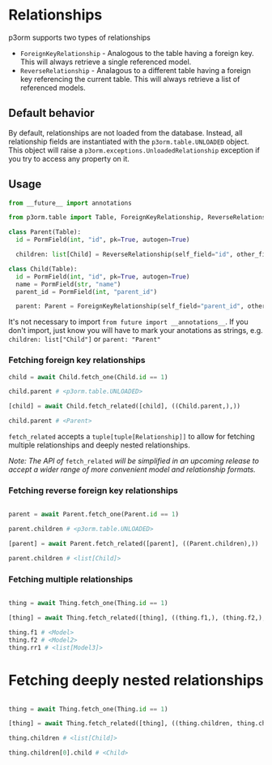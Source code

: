 # Relationships

p3orm supports two types of relationships

- `ForeignKeyRelationship` - Analogous to the table having a foreign key. This will always retrieve a single referenced model.
- `ReverseRelationship` - Analagous to a different table having a foreign key referencing the current table. This will always retrieve a list of referenced models.

## Default behavior

By default, relationships are not loaded from the database. Instead, all relationship fields are instantiated with the `p3orm.table.UNLOADED` object. This object will raise a `p3orm.exceptions.UnloadedRelationship` exception if you try to access any property on it.

## Usage

```python
from __future__ import annotations

from p3orm.table import Table, ForeignKeyRelationship, ReverseRelationship, PormField

class Parent(Table):
  id = PormField(int, "id", pk=True, autogen=True)

  children: list[Child] = ReverseRelationship(self_field="id", other_field="parent_id")

class Child(Table):
  id = PormField(int, "id", pk=True, autogen=True)
  name = PormField(str, "name")
  parent_id = PormField(int, "parent_id")

  parent: Parent = ForeignKeyRelationship(self_field="parent_id", other_field="id")
```

It's not necessary to import `from future import __annotations__`. If you don't import, just know you will have to mark your anotations as strings, e.g. `children: list["Child"]` or `parent: "Parent"`

### Fetching foreign key relationships
```python
child = await Child.fetch_one(Child.id == 1)

child.parent # <p3orm.table.UNLOADED>

[child] = await Child.fetch_related([child], ((Child.parent,),))

child.parent # <Parent>
```

`fetch_related` accepts a `tuple[tuple[Relationship]]` to allow for fetching multiple relationships and deeply nested relationships.

<em>Note: The API of</em> `fetch_related` <em>will be simplified in an upcoming release to accept a wider range of more convenient model and relationship formats.</em>

### Fetching reverse foreign key relationships
```python

parent = await Parent.fetch_one(Parent.id == 1)

parent.children # <p3orm.table.UNLOADED>

[parent] = await Parent.fetch_related([parent], ((Parent.children),))

parent.children # <list[Child]>
```

### Fetching multiple relationships
```python

thing = await Thing.fetch_one(Thing.id == 1)

[thing] = await Thing.fetch_related([thing], ((thing.f1,), (thing.f2,), (thing.rr1)))

thing.f1 # <Model>
thing.f2 # <Model2>
thing.rr1 # <list[Model3]>

```

# Fetching deeply nested relationships
```python

thing = await Thing.fetch_one(Thing.id == 1)

[thing] = await Thing.fetch_related([thing], ((thing.children, thing.children.child)))

thing.children # <list[Child]>

thing.children[0].child # <Child>

```
